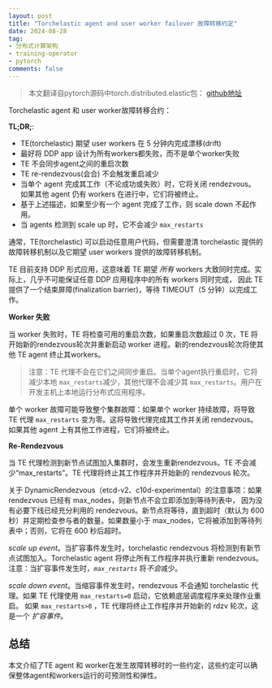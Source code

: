 ```yaml
---
layout: post
title: "Torchelastic agent and user worker failover 故障转移约定"
date: 2024-08-28
tag:
- 分布式计算架构
- training-operator
- pytorch
comments: false
---
```


> 本文翻译自pytorch源码中torch.distributed.elastic包： [github地址](https://github.com/pytorch/pytorch/blob/main/torch/distributed/elastic/__init__.py)

Torchelastic agent 和 user worker故障转移合约：

**TL;DR;**:

+ TE(torchelastic) 期望 user workers 在 5 分钟内完成漂移(drift)
+ 最好将 DDP app 设计为所有workers都失败，而不是单个worker失败
+ TE 不会同步agent之间的重启次数
+ TE re-rendezvous(会合) 不会触发重启减少
+ 当单个 agent 完成其工作（不论成功或失败）时，它将关闭 rendezvous。 如果其他 agent 仍有 workers 在进行中，它们将被终止。
+ 基于上述描述，如果至少有一个 agent 完成了工作，则 scale down 不起作用。
+ 当 agents 检测到 scale up 时，它不会减少 `max_restarts`

通常，TE(torchelastic) 可以启动任意用户代码，但需要澄清 torchelastic 提供的故障转移机制以及它期望 user workers 提供的故障转移机制。

TE 目前支持 DDP 形式应用，这意味着 TE 期望 *所有* workers 大致同时完成。实际上，几乎不可能保证任意 DDP 应用程序中的所有 workers 同时完成，
因此 TE 提供了一个结束屏障(finalization barrier)，等待 TIMEOUT（5 分钟）以完成工作。

**Worker 失败**

当 worker 失败时，TE 将检查可用的重启次数，如果重启次数超过 0 次，TE 将开始新的rendezvous轮次并重新启动 worker 进程。新的rendezvous轮次将使其他 TE agent 终止其workers。

> 注意：TE 代理不会在它们之间同步重启。当单个agent执行重启时，它将减少本地 `max_restarts`减少，其他代理不会减少其 `max_restarts`。用户在开发主机上本地运行分布式应用程序。

单个 worker 故障可能导致整个集群故障：如果单个 worker 持续故障，将导致 TE 代理 `max_restarts` 变为零。这将导致代理完成其工作并关闭 rendezvous。如果其他 agent 上有其他工作进程，它们将被终止。

**Re-Rendezvous**

当 TE 代理检测到新节点试图加入集群时，会发生重新rendezvous。TE 不会减少“max_restarts”。TE 代理将终止其工作程序并开始新的 rendezvous 轮次。

关于 DynamicRendezvous（etcd-v2、c10d-experimental）的注意事项：如果 rendezvous 已经有 max_nodes，则新节点不会立即添加到等待列表中，
因为没有必要下线已经充分利用的 rendezvous。新节点将等待，直到超时（默认为 600 秒）并定期检查参与者的数量。如果数量小于 max_nodes，它将被添加到等待列表中；否则，它将在 600 秒后超时。

*scale up event*。当扩容事件发生时，torchelastic rendezvous 将检测到有新节点试图加入。Torchelastic agent 将停止所有工作程序并执行重新 rendezvous。注意：当扩容事件发生时，*``max_restarts``* 将*不会*减少。

*scale down event*。当缩容事件发生时，rendezvous 不会通知 torchelastic 代理。如果 TE 代理使用 ``max_restarts=0`` 启动，它依赖底层调度程序来处理作业重启。
如果 ``max_restarts>0`` ，TE 代理将终止工作程序并开始新的 rdzv 轮次，这是一个 *扩容事件*。

## 总结

本文介绍了TE agent 和 worker在发生故障转移时的一些约定，这些约定可以确保整体agent和workers运行的可预测性和弹性。